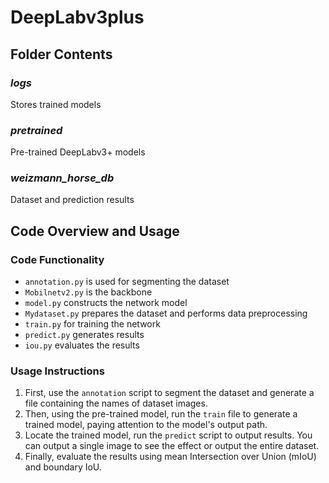 # DeepLabv3plus
## Folder Contents
### _logs_
Stores trained models
### _pretrained_
Pre-trained DeepLabv3+ models
### *weizmann_horse_db*
Dataset and prediction results
## Code Overview and Usage
### Code Functionality
* `annotation.py` is used for segmenting the dataset
* `Mobilnetv2.py` is the backbone
* `model.py` constructs the network model
* `Mydataset.py` prepares the dataset and performs data preprocessing
* `train.py` for training the network
* `predict.py` generates results
* `iou.py` evaluates the results

### Usage Instructions
1.  First, use the `annotation` script to segment the dataset and generate a file containing the names of dataset images.
2.  Then, using the pre-trained model, run the `train` file to generate a trained model, paying attention to the model's output path.
3.  Locate the trained model, run the `predict` script to output results. You can output a single image to see the effect or output the entire dataset.
4.  Finally, evaluate the results using mean Intersection over Union (mIoU) and boundary IoU.

